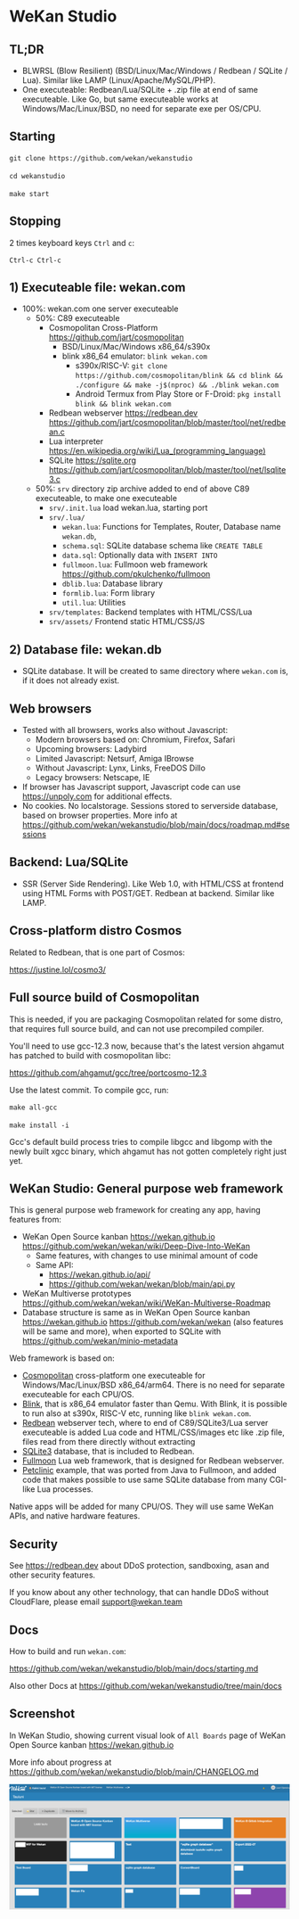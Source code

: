 # WeKan Studio


## TL;DR

- BLWRSL (Blow Resilient) (BSD/Linux/Mac/Windows / Redbean / SQLite / Lua). Similar like LAMP (Linux/Apache/MySQL/PHP).
- One executeable: Redbean/Lua/SQLite + .zip file at end of same executeable. Like Go, but same executeable works at Windows/Mac/Linux/BSD, no need for separate exe per OS/CPU.

## Starting

```
git clone https://github.com/wekan/wekanstudio

cd wekanstudio

make start
```

## Stopping

2 times keyboard keys `Ctrl` and `c`:

```
Ctrl-c Ctrl-c
```

## 1) Executeable file: wekan.com

- 100%: wekan.com one server executeable
  - 50%: C89 executeable
    - Cosmopolitan Cross-Platform https://github.com/jart/cosmopolitan
      - BSD/Linux/Mac/Windows x86_64/s390x
      - blink x86_64 emulator: `blink wekan.com`
        - s390x/RISC-V: `git clone https://github.com/cosmopolitan/blink && cd blink && ./configure && make -j$(nproc) && ./blink wekan.com`
        - Android Termux from Play Store or F-Droid: `pkg install blink && blink wekan.com`
    - Redbean webserver https://redbean.dev https://github.com/jart/cosmopolitan/blob/master/tool/net/redbean.c
    - Lua interpreter https://en.wikipedia.org/wiki/Lua_(programming_language)
    - SQLite https://sqlite.org https://github.com/jart/cosmopolitan/blob/master/tool/net/lsqlite3.c
  - 50%: `srv` directory zip archive added to end of above C89 executeable, to make one executeable
    - `srv/.init.lua` load wekan.lua, starting port
    - `srv/.lua/`
      - `wekan.lua`: Functions for Templates, Router, Database name `wekan.db`, 
      - `schema.sql`: SQLite database schema like `CREATE TABLE`
      - `data.sql`: Optionally data with `INSERT INTO`
      - `fullmoon.lua`: Fullmoon web framework https://github.com/pkulchenko/fullmoon
      - `dblib.lua`: Database library 
      - `formlib.lua`: Form library
      - `util.lua`: Utilities
    - `srv/templates`: Backend templates with HTML/CSS/Lua
    - `srv/assets/` Frontend static HTML/CSS/JS

## 2) Database file: wekan.db

- SQLite database. It will be created to same directory where `wekan.com` is, if it does not already exist.

## Web browsers

- Tested with all browsers, works also without Javascript:
  - Modern browsers based on: Chromium, Firefox, Safari
  - Upcoming browsers: Ladybird
  - Limited Javascript: Netsurf, Amiga IBrowse
  - Without Javascript: Lynx, Links, FreeDOS Dillo
  - Legacy browsers: Netscape, IE
- If browser has Javascript support, Javascript code can use https://unpoly.com for additional effects.
- No cookies. No localstorage. Sessions stored to serverside database, based on browser properties. More info at https://github.com/wekan/wekanstudio/blob/main/docs/roadmap.md#sessions

## Backend: Lua/SQLite

- SSR (Server Side Rendering). Like Web 1.0, with HTML/CSS at frontend using HTML Forms with POST/GET. Redbean at backend. Similar like LAMP.

## Cross-platform distro Cosmos

Related to Redbean, that is one part of Cosmos:

https://justine.lol/cosmo3/

## Full source build of Cosmopolitan

This is needed, if you are packaging Cosmopolitan related for some distro,
that requires full source build, and can not use precompiled compiler.

You'll need to use gcc-12.3 now, because that's the latest version
ahgamut has patched to build with cosmopolitan libc:

https://github.com/ahgamut/gcc/tree/portcosmo-12.3

Use the latest commit. To compile gcc, run:
```
make all-gcc

make install -i
```
Gcc's default build process tries to compile libgcc and libgomp
with the newly built xgcc binary, which ahgamut has not gotten
completely right just yet.

## WeKan Studio: General purpose web framework

This is general purpose web framework for creating any app, having features from:

- WeKan Open Source kanban https://wekan.github.io https://github.com/wekan/wekan/wiki/Deep-Dive-Into-WeKan
  - Same features, with changes to use minimal amount of code
  - Same API:
    - https://wekan.github.io/api/ 
    - https://github.com/wekan/wekan/blob/main/api.py
- WeKan Multiverse prototypes https://github.com/wekan/wekan/wiki/WeKan-Multiverse-Roadmap
- Database structure is same as in WeKan Open Source kanban https://wekan.github.io https://github.com/wekan/wekan (also features will be same and more),
  when exported to SQLite with https://github.com/wekan/minio-metadata

Web framework is based on:

- [Cosmopolitan](https://github.com/jart/cosmopolitan) cross-platform one executeable for Windows/Mac/Linux/BSD x86_64/arm64. There is no need for separate executeable for each CPU/OS.
- [Blink](https://github.com/jart/blink), that is x86_64 emulator faster than Qemu. With Blink, it is possible to run also at s390x, RISC-V etc, running like `blink wekan.com`.
- [Redbean](https://redbean.dev) webserver tech, where to end of C89/SQLite3/Lua server executeable is added Lua code and HTML/CSS/images etc like .zip file, files read from there directly without extracting
- [SQLite3](https://sqlite.org) database, that is included to Redbean.
- [Fullmoon](https://github.com/pkulchenko/fullmoon) Lua web framework, that is designed for Redbean webserver.
- [Petclinic](https://github.com/xet7/pet) example, that was ported from Java to Fullmoon, and added code that makes possible to use same SQLite database from many CGI-like Lua processes.

Native apps will be added for many CPU/OS. They will use same WeKan APIs, and native hardware features.

## Security

See https://redbean.dev about DDoS protection, sandboxing, asan and other security features.

If you know about any other technology, that can handle DDoS without CloudFlare, please email support@wekan.team

## Docs

How to build and run `wekan.com`:

https://github.com/wekan/wekanstudio/blob/main/docs/starting.md

Also other Docs at https://github.com/wekan/wekanstudio/tree/main/docs

## Screenshot

In WeKan Studio, showing current visual look of `All Boards` page of WeKan Open Source kanban https://wekan.github.io

More info about progress at https://github.com/wekan/wekanstudio/blob/main/CHANGELOG.md

![screenshot](screenshot.png)

